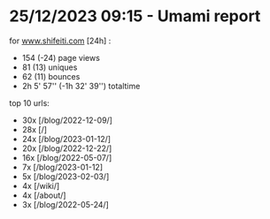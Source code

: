 # 25/12/2023 09:15 - Umami report
for www.shifeiti.com [24h] :

 - 154 (-24) page views
 - 81 (13) uniques
 - 62 (11) bounces
 - 2h 5' 57'' (-1h 32' 39'') totaltime


top 10 urls:
 - 30x [/blog/2022-12-09/]
 - 28x [/]
 - 24x [/blog/2023-01-12/]
 - 20x [/blog/2022-12-22/]
 - 16x [/blog/2022-05-07/]
 - 7x [/blog/2023-01-12]
 - 5x [/blog/2023-02-03/]
 - 4x [/wiki/]
 - 4x [/about/]
 - 3x [/blog/2022-05-24/]


